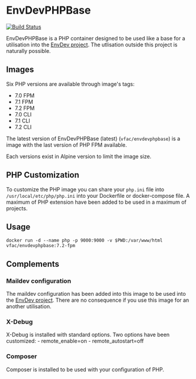 # EnvDevPHPBase

[![Build Status](https://travis-ci.org/vfalies/EnvDevPHPBase.svg?branch=master)](https://travis-ci.org/vfalies/EnvDevPHPBase)

EnvDevPHPBase is a PHP container designed to be used like a base for a utilisation into the [EnvDev project](https://vfac.fr/projects/envdev).
The utlisation outside this project is naturally possible.

## Images

Six PHP versions are available through image's tags:

- 7.0 FPM
- 7.1 FPM
- 7.2 FPM
- 7.0 CLI
- 7.1 CLI
- 7.2 CLI

The latest version of EnvDevPHPBase (latest) (`vfac/envdevphpbase`) is a image with the last version of PHP FPM available.

Each versions exist in Alpine version to limit the image size.

## PHP Customization

To customize the PHP image you can share your `php.ini` file into `/usr/local/etc/php/php.ini` into your Dockerfile or docker-compose file.
A maximum of PHP extension have been added to be used in a maximum of projects.

## Usage

```
docker run -d --name php -p 9000:9000 -v $PWD:/var/www/html vfac/envdevphpbase:7.2-fpm
```

## Complements

### Maildev configuration

The maildev configuration has been added into this image to be used into the [EnvDev project](https://vfac.fr/projects/envdev).
There are no consequence if you use this image for an another utilisation.

### X-Debug

X-Debug is installed with standard options.
Two options have been customized:
    - remote_enable=on
    - remote_autostart=off

### Composer

Composer is installed to be used with your configuration of PHP.
